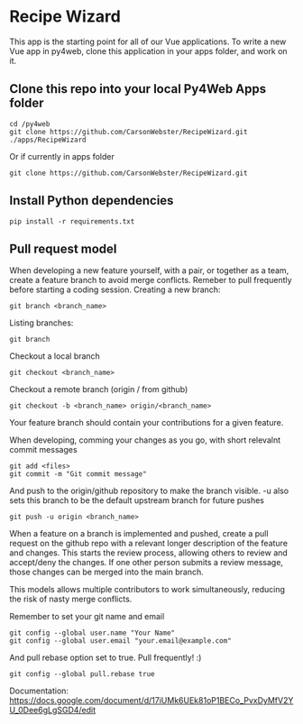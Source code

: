 # Recipe Wizard

This app is the starting point for all of our 
Vue applications.  To write a new Vue app 
in py4web, clone this application in your apps 
folder, and work on it. 

## Clone this repo into your local Py4Web Apps folder
```
cd /py4web
git clone https://github.com/CarsonWebster/RecipeWizard.git ./apps/RecipeWizard
```
Or if currently in apps folder
```
git clone https://github.com/CarsonWebster/RecipeWizard.git
```

## Install Python dependencies
```
pip install -r requirements.txt
```

## Pull request model
When developing a new feature yourself, with a pair, or together as a team, create a feature branch to avoid merge conflicts. Remeber to pull frequently before starting a coding session. 
Creating a new branch:
```
git branch <branch_name>
```
Listing branches:
```
git branch
```
Checkout a local branch
```
git checkout <branch_name>
```
Checkout a remote branch (origin / from github)
```
git checkout -b <branch_name> origin/<branch_name>
```
Your feature branch should contain your contributions for a given feature.

When developing, comming your changes as you go, with short relevalnt commit messages
```
git add <files>
git commit -m "Git commit message"
```

And push to the origin/github repository to make the branch visible. -u also sets this branch to be the default upstream branch for future pushes
```
git push -u origin <branch_name>
```

When a feature on a branch is implemented and pushed, create a pull request on the github repo with a relevant longer description of the feature and changes. This starts the review process, allowing others to review and accept/deny the changes. If one other person submits a review message, those changes can be merged into the main branch.

This models allows multiple contributors to work simultaneously, reducing the risk of nasty merge conflicts. 

Remember to set your git name and email
```
git config --global user.name "Your Name"
git config --global user.email "your.email@example.com"
```

And pull rebase option set to true. Pull frequently! :)
```
git config --global pull.rebase true
```

Documentation:
https://docs.google.com/document/d/17iUMk6UEk81oP1BECo_PvxDyMfV2YU_0Dee6gLgSGD4/edit


